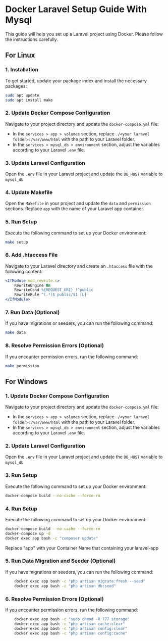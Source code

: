 ﻿# Docker Laravel Setup Guide With Mysql

This guide will help you set up a Laravel project using Docker. Please follow the instructions carefully.

## For Linux

### 1. Installation

To get started, update your package index and install the necessary packages:

```bash
sudo apt update
sudo apt install make
```

### 2. Update Docker Compose Configuration

Navigate to your project directory and update the `docker-compose.yml` file:

- In the `services > app > volumes` section, replace `./<your laravel folder>:/var/www/html` with the path to your Laravel folder.
- In the `services > mysql_db > environment` section, adjust the variables according to your Laravel `.env` file.

### 3. Update Laravel Configuration

Open the `.env` file in your Laravel project and update the `DB_HOST` variable to `mysql_db`.

### 4. Update Makefile

Open the `Makefile` in your project and update the `data` and `permission` sections. Replace `app` with the name of your Laravel app container.

### 5. Run Setup

Execute the following command to set up your Docker environment:

```bash
make setup
```

### 6. Add .htaccess File

Navigate to your Laravel directory and create an `.htaccess` file with the following content:

```apache
<IfModule mod_rewrite.c>
    RewriteEngine On
    RewriteCond %{REQUEST_URI} !^public
    RewriteRule ^(.*)$ public/$1 [L]
</IfModule>
```

### 7. Run Data (Optional)

If you have migrations or seeders, you can run the following command:

```bash
make data
```

### 8. Resolve Permission Errors (Optional)

If you encounter permission errors, run the following command:

```bash
make permission
```


## For Windows

### 1. Update Docker Compose Configuration

Navigate to your project directory and update the `docker-compose.yml` file:

- In the `services > app > volumes` section, replace `./<your laravel folder>:/var/www/html` with the path to your Laravel folder.
- In the `services > mysql_db > environment` section, adjust the variables according to your Laravel `.env` file.

### 2. Update Laravel Configuration

Open the `.env` file in your Laravel project and update the `DB_HOST` variable to `mysql_db`.

### 3. Run Setup

Execute the following command to set up your Docker environment:

```bash
docker-compose build --no-cache --force-rm
```

### 4. Run Setup

Execute the following command to set up your Docker environment:

```bash
docker-compose build --no-cache --force-rm
docker-compose up -d
docker exec app bash -c "composer update"
```
Replace "app" with your Container Name that containing your laravel-app

### 5. Run Data Migration and Seeder (Optional)

If you have migrations or seeders, you can run the following command:

```bash
	docker exec app bash -c "php artisan migrate:fresh --seed"
	docker exec app bash -c "php artisan db:seed"
```
### 6. Resolve Permission Errors (Optional)

If you encounter permission errors, run the following command:

```bash
	docker exec app bash -c "sudo chmod -R 777 storage"
	docker exec app bash -c "php artisan cache:clear"
	docker exec app bash -c "php artisan config:clear"
	docker exec app bash -c "php artisan config:cache"
```









